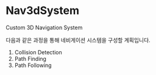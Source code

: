 # Nav3dSystem
Custom 3D Navigation System

다음과 같은 과정을 통해 네비게이션 시스템을 구성할 계획입니다.  
1. Collision Detection  
2. Path Finding
3. Path Following